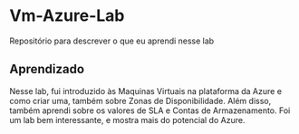 # Vm-Azure-Lab
Repositório para descrever o que eu aprendi nesse lab
## Aprendizado
Nesse lab, fui introduzido às Maquinas Virtuais na plataforma da Azure e como criar uma, também sobre Zonas de Disponibilidade. Além disso, também aprendi sobre os valores de SLA e Contas de Armazenamento. Foi um lab bem interessante, e mostra mais do potencial do Azure.
